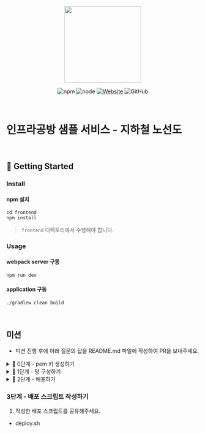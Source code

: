 <p align="center">
    <img width="200px;" src="https://raw.githubusercontent.com/woowacourse/atdd-subway-admin-frontend/master/images/main_logo.png"/>
</p>
<p align="center">
  <img alt="npm" src="https://img.shields.io/badge/npm-%3E%3D%205.5.0-blue">
  <img alt="node" src="https://img.shields.io/badge/node-%3E%3D%209.3.0-blue">
  <a href="https://edu.nextstep.camp/c/R89PYi5H" alt="nextstep atdd">
    <img alt="Website" src="https://img.shields.io/website?url=https%3A%2F%2Fedu.nextstep.camp%2Fc%2FR89PYi5H">
  </a>
  <img alt="GitHub" src="https://img.shields.io/github/license/next-step/atdd-subway-service">
</p>

<br>

# 인프라공방 샘플 서비스 - 지하철 노선도

<br>

## 🚀 Getting Started

### Install
#### npm 설치
```
cd frontend
npm install
```
> `frontend` 디렉토리에서 수행해야 합니다.

### Usage
#### webpack server 구동
```
npm run dev
```
#### application 구동
```
./gradlew clean build
```
<br>

## 미션

* 미션 진행 후에 아래 질문의 답을 README.md 파일에 작성하여 PR을 보내주세요.

<details>
	<summary>🚀 0단계 - pem 키 생성하기</summary>

### 0단계 - pem 키 생성하기

1. 서버에 접속을 위한 pem키를 [구글드라이브](https://drive.google.com/drive/folders/1dZiCUwNeH1LMglp8dyTqqsL1b2yBnzd1?usp=sharing)에 업로드해주세요

2. 업로드한 pem키는 무엇인가요.
+ key-mins99.pem
</details>

<details>
	<summary>🚀 1단계 - 망 구성하기</summary>

### 1단계 - 망 구성하기
1. 구성한 망의 서브넷 대역을 알려주세요
- 대역 : 192.168.99.0/24
  - 외부망 : 192.168.99.0/26, 192.168.99.64/26
  - 베스쳔 : 192.168.99.128/27
  - 내부망 : 192.168.99.160/27

2. 배포한 서비스의 공인 IP(혹은 URL)를 알려주세요
- URL : http://mins99-subway.kro.kr:8080/

### 망 구성
+ [x] VPC 생성
  + CIDR은 C class(x.x.x.x/24)로 생성. 이 때, 다른 사람과 겹치지 않게 생성
+ [x] Subnet 생성
  + [x] 외부망으로 사용할 Subnet : 64개씩 2개 (AZ를 다르게 구성)
  + [x] 내부망으로 사용할 Subnet : 32개씩 1개
  + [x] 관리용으로 사용할 Subnet : 32개씩 1개
+ [x] Internet Gateway 연결
+ [x] Route Table 생성
+ [x] Security Group 설정
  + [x] 외부망
    + 전체 대역 : 8080 포트 오픈
    + 관리망 : 22번 포트 오픈
  + [x] 내부망
    + 외부망 : 3306 포트 오픈
    + 관리망 : 22번 포트 오픈
  + [x] 관리망
      + 자신의 공인 IP : 22번 포트 오픈
+ [x] 서버 생성
  + [x] 외부망에 웹 서비스용도의 EC2 생성
  + [x] 내부망에 데이터베이스용도의 EC2 생성
  + [x] 관리망에 베스쳔 서버용도의 EC2 생성
  + [x] 베스쳔 서버에 Session Timeout 600s 설정
  + [x] 베스쳔 서버에 Command 감사로그 설정

### 웹 애플리케이션 배포
+ [x] 외부망에 웹 애플리케이션을 배포
+ [x] DNS 설정

### 추가 설정
+ [x] 각 서버에 hostname 설정
  + webserver1, webserver2, bastion, dbserver 
+ [x] Bastion Server에서 서비스용 서버에 ssh 연결을 설정
+ [x] Bastion Server에서 서비스용 서버에 별칭 설정
+ [x] history 명령 결과에 시간값 추가
+ [x] 각 서버의 감사로그를 Bastion Server에 남기기
+ [x] 자바 설치(jre, jdk)
+ [x] 소스코드 배포, 빌드 및 실행
  + [x] 소스코드 클론 받기
  + [x] 소스코드 빌드하기
  + [x] 소스코드 실행하기
  + [x] 로그 확인
  + [x] 프로세스 pid 찾아서 종료하기
+ [x] DNS 추가 후 로드밸런서로 포트 포워딩
</details>

<details>
	<summary>🚀 2단계 - 배포하기</summary>

### 2단계 - 배포하기
1. TLS가 적용된 URL을 알려주세요
- URL : https://mins99-subway.kro.kr

### 요구사항
- [x] 운영 환경 구성하기
  - [x] 웹 애플리케이션 앞단에 Reverse Proxy 구성하기
    - [x] 외부망에 Nginx로 Reverse Proxy를 구성
    - [x] Reverse Proxy에 TLS 설정
  - [x] 운영 데이터베이스 구성하기
- [x] 개발 환경 구성하기
  - [x] 설정 파일 나누기
    - [x] JUnit : h2
    - [x] Local : docker(mysql)
    - [x] Prod : 운영 DB
</details>

### 3단계 - 배포 스크립트 작성하기
1. 작성한 배포 스크립트를 공유해주세요.
- deploy.sh

